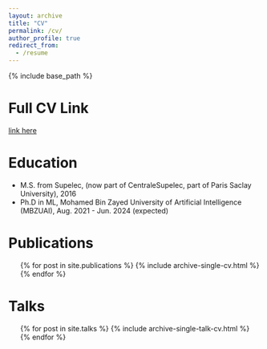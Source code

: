 ```yaml
---
layout: archive
title: "CV"
permalink: /cv/
author_profile: true
redirect_from:
  - /resume
---
```


{% include base_path %}

Full CV Link
=======
[link here](https://drive.google.com/file/d/1oS6p6FuZ3yjUCO3HEusj6I__DkX4EiNv/view?usp=sharing)

Education
======
* M.S. from Supelec, (now part of CentraleSupelec, part of Paris Saclay University), 2016
* Ph.D in ML, Mohamed Bin Zayed University of Artificial Intelligence (MBZUAI), Aug. 2021 - Jun. 2024 (expected)

Publications
======
  <ul>{% for post in site.publications %}
    {% include archive-single-cv.html %}
  {% endfor %}</ul>
  
Talks
======
  <ul>{% for post in site.talks %}
    {% include archive-single-talk-cv.html %}
  {% endfor %}</ul>
  
<!-- Teaching
======
  <ul>{% for post in site.teaching %}
    {% include archive-single-cv.html %}
  {% endfor %}</ul> -->
